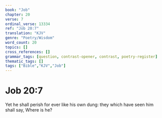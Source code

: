 ```yaml
---
book: "Job"
chapter: 20
verse: 7
ordinal_verse: 13334
ref: "Job 20:7"
translation: "KJV"
genre: "Poetry/Wisdom"
word_count: 20
topics: []
cross_references: []
grammar_tags: [question, contrast-opener, contrast, poetry-register]
thematic_tags: []
tags: ["Bible","KJV","Job"]
---
```


# Job 20:7

Yet he shall perish for ever like his own dung: they which have seen him shall say, Where is he?
